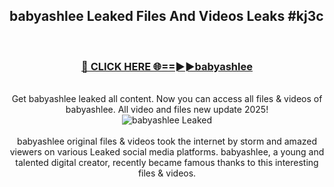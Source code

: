 ## babyashlee Leaked Files And Videos Leaks #kj3c
<br>
<div align="center">
<h3><a href="https://watchclip.my.id/babyashlee" rel="nofollow">🔴 CLICK HERE 🌐==►►babyashlee</a></h3>
<br>
Get babyashlee leaked all content. Now you can access all files & videos of babyashlee. All video and files new update 2025!
<br>
<a href="https://watchclip.my.id/babyashlee" rel="nofollow" data-target="animated-image.originalLink"><img src="https://i.ibb.co.com/WyWwxjT/player-gif2.gif" alt="babyashlee Leaked" style="max-width: 100%; display: inline-block;" data-target="animated-image.originalImage"></a>
<br><br>
babyashlee original files & videos took the internet by storm and amazed viewers on various Leaked social media platforms. babyashlee, a young and talented digital creator, recently became famous thanks to this interesting files & videos.
</div>
<br>